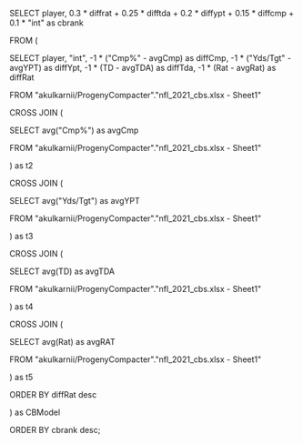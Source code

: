 SELECT player, 0.3 * diffrat + 0.25 * difftda + 0.2 * diffypt + 0.15 * diffcmp + 0.1 * "int" as cbrank

FROM (

SELECT player, "int", -1 * ("Cmp%" - avgCmp) as diffCmp, -1 * ("Yds/Tgt" - avgYPT) as diffYpt, -1 * (TD - avgTDA) as diffTda, -1 * (Rat - avgRat) as diffRat

FROM "akulkarnii/ProgenyCompacter"."nfl_2021_cbs.xlsx - Sheet1"

CROSS JOIN (

  SELECT avg("Cmp%") as avgCmp

  FROM "akulkarnii/ProgenyCompacter"."nfl_2021_cbs.xlsx - Sheet1"

) as t2

CROSS JOIN (

  SELECT avg("Yds/Tgt") as avgYPT

  FROM "akulkarnii/ProgenyCompacter"."nfl_2021_cbs.xlsx - Sheet1"

) as t3

CROSS JOIN (

  SELECT avg(TD) as avgTDA

  FROM "akulkarnii/ProgenyCompacter"."nfl_2021_cbs.xlsx - Sheet1"

) as t4

CROSS JOIN (

  SELECT avg(Rat) as avgRAT

  FROM "akulkarnii/ProgenyCompacter"."nfl_2021_cbs.xlsx - Sheet1"

) as t5

ORDER BY diffRat desc

) as CBModel

ORDER BY cbrank desc;